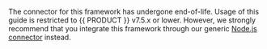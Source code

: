<Callout type="warning">

The connector for this framework has undergone end-of-life. Usage of this guide is restricted to {{ PRODUCT }} v7.5.x or lower. However, we strongly recommend that you integrate this framework through our generic [Node.js connector](/guides/sites_frameworks/getting_started/nodejs_connector) instead.

</Callout>
